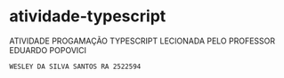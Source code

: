 # atividade-typescript
ATIVIDADE PROGAMAÇÃO TYPESCRIPT LECIONADA PELO PROFESSOR EDUARDO POPOVICI


    WESLEY DA SILVA SANTOS RA 2522594

